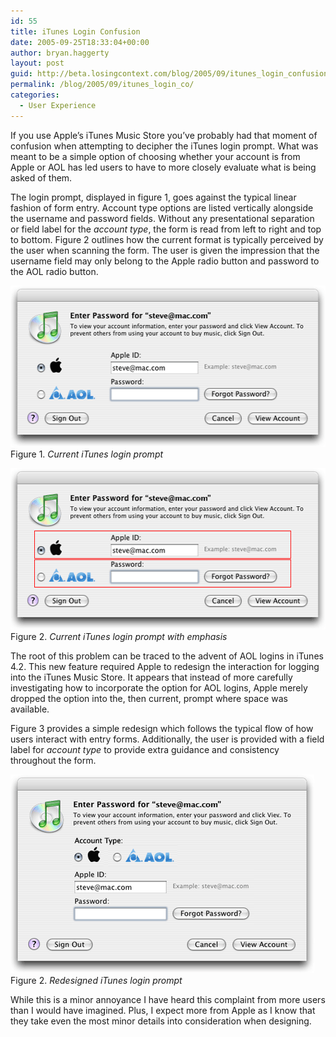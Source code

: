 ```yaml
---
id: 55
title: iTunes Login Confusion
date: 2005-09-25T18:33:04+00:00
author: bryan.haggerty
layout: post
guid: http://beta.losingcontext.com/blog/2005/09/itunes_login_confusion.php
permalink: /blog/2005/09/itunes_login_co/
categories:
  - User Experience
---
```

If you use Apple&#8217;s iTunes Music Store you&#8217;ve probably had that moment of confusion when attempting to decipher the iTunes login prompt. What was meant to be a simple option of choosing whether your account is from Apple or AOL has led users to have to more closely evaluate what is being asked of them.

The login prompt, displayed in figure 1, goes against the typical linear fashion of form entry. Account type options are listed vertically alongside the username and password fields. Without any presentational separation or field label for the _account type_, the form is read from left to right and top to bottom. Figure 2 outlines how the current format is typically perceived by the user when scanning the form. The user is given the impression that the username field may only belong to the Apple radio button and password to the AOL radio button.

<p class="figure-centered">
  <img src="/blog/wp-content/uploads/legacy/itunes-login-current.gif" alt="Current iTunes login prompt" height="258" width="530" /><br /> Figure 1. <em>Current iTunes login prompt</em>
</p>

<p class="figure-centered">
  <img src="/blog/wp-content/uploads/legacy/itunes-login-emphasized.gif" alt="Current iTunes login prompt with emphasis" height="258" width="530" /><br /> Figure 2. <em>Current iTunes login prompt with emphasis</em>
</p>

The root of this problem can be traced to the advent of AOL logins in iTunes 4.2. This new feature required Apple to redesign the interaction for logging into the iTunes Music Store. It appears that instead of more carefully investigating how to incorporate the option for AOL logins, Apple merely dropped the option into the, then current, prompt where space was available.

Figure 3 provides a simple redesign which follows the typical flow of how users interact with entry forms. Additionally, the user is provided with a field label for _account type_ to provide extra guidance and consistency throughout the form.

<p class="figure-centered">
  <img src="/blog/wp-content/uploads/legacy/itunes-login-redesigned.gif" alt="Redesigned iTunes login prompt" height="318" width="486" /><br /> Figure 2. <em>Redesigned iTunes login prompt</em>
</p>

While this is a minor annoyance I have heard this complaint from more users than I would have imagined. Plus, I expect more from Apple as I know that they take even the most minor details into consideration when designing.